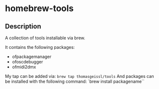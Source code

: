 # homebrew-tools

## Description
A collection of tools installable via brew.

It contains the following packages: 
* ofpackagemanager
* ofoscdebugger
* ofmidi2dmx

My tap can be added via: `brew tap thomasgeissl/tools`
And packages can be installed with the following command: `brew install packagename``
